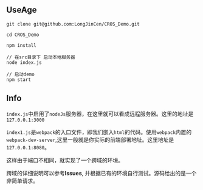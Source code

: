 ## UseAge
```
git clone git@github.com:LongJinCen/CROS_Demo.git

cd CROS_Demo

npm install

// 在src目录下 启动本地服务器
node index.js

// 启动demo
npm start

```

## Info

`index.js`中启用了`nodeJs`服务器，在这里就可以看成远程服务器。这里的地址是`127.0.0.1:3000`

`index1.js`是`webpack`的入口文件，即我们嵌入`html`的代码。使用`webpack`内置的`webpack-dev-server`,这里一般就是你实际的前端部署地址。这里地址是`127.0.0.1:8080`。

这样由于端口不相同，就实现了一个跨域的环境。

跨域的详细说明可以参考**Issues**, 并根据已有的环境自行测试。源码给出的是一个非简单请求。
